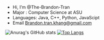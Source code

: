 -  Hi, I’m @The-Brandon-Tran
-  Major : Computer Science at ASU
-  Languages: Java, C++, Python, JavaScipt
-  Email Brandon.tran.khang@gmail.com

![Anurag's GitHub stats](https://github-readme-stats.vercel.app/api?username=The-Brandon-Tran&count_private=true)
[![Top Langs](https://github-readme-stats.vercel.app/api/top-langs/?username=The-Brandon-Tran&layout=compact&count_private=true)](https://github.com/anuraghazra/github-readme-stats)
